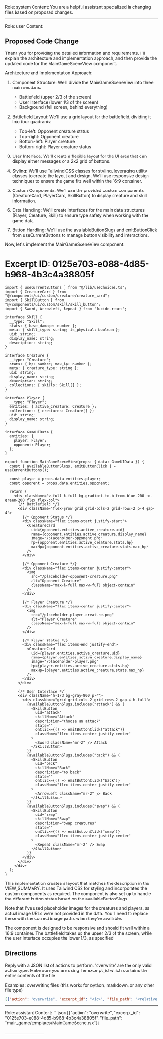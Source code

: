 Role: system
Content: You are a helpful assistant specialized in changing files based on proposed changes.
__________________
Role: user
Content: 
## Proposed Code Change
Thank you for providing the detailed information and requirements. I'll explain the architecture and implementation approach, and then provide the updated code for the MainGameSceneView component.

Architecture and Implementation Approach:

1. Component Structure:
   We'll divide the MainGameSceneView into three main sections:
   - Battlefield (upper 2/3 of the screen)
   - User Interface (lower 1/3 of the screen)
   - Background (full screen, behind everything)

2. Battlefield Layout:
   We'll use a grid layout for the battlefield, dividing it into four quadrants:
   - Top-left: Opponent creature status
   - Top-right: Opponent creature
   - Bottom-left: Player creature
   - Bottom-right: Player creature status

3. User Interface:
   We'll create a flexible layout for the UI area that can display either messages or a 2x2 grid of buttons.

4. Styling:
   We'll use Tailwind CSS classes for styling, leveraging utility classes to create the layout and design. We'll use responsive design techniques to ensure the game fits well within the 16:9 container.

5. Custom Components:
   We'll use the provided custom components (CreatureCard, PlayerCard, SkillButton) to display creature and skill information.

6. Data Handling:
   We'll create interfaces for the main data structures (Player, Creature, Skill) to ensure type safety when working with the game data.

7. Button Handling:
   We'll use the availableButtonSlugs and emitButtonClick from useCurrentButtons to manage button visibility and interactions.

Now, let's implement the MainGameSceneView component:

# Excerpt ID: 0125e703-e088-4d85-b968-4b3c4a38805f
```tsx main_game/templates/MainGameScene.tsx
import { useCurrentButtons } from "@/lib/useChoices.ts";
import { CreatureCard } from "@/components/ui/custom/creature/creature_card";
import { SkillButton } from "@/components/ui/custom/skill/skill_button";
import { Sword, ArrowLeft, Repeat } from 'lucide-react';

interface Skill {
  __type: "Skill";
  stats: { base_damage: number };
  meta: { skill_type: string; is_physical: boolean };
  uid: string;
  display_name: string;
  description: string;
}

interface Creature {
  __type: "Creature";
  stats: { hp: number; max_hp: number };
  meta: { creature_type: string };
  uid: string;
  display_name: string;
  description: string;
  collections: { skills: Skill[] };
}

interface Player {
  __type: "Player";
  entities: { active_creature: Creature };
  collections: { creatures: Creature[] };
  uid: string;
  display_name: string;
}

interface GameUIData {
  entities: {
    player: Player;
    opponent: Player;
  };
}

export function MainGameSceneView(props: { data: GameUIData }) {
  const { availableButtonSlugs, emitButtonClick } = useCurrentButtons();

  const player = props.data.entities.player;
  const opponent = props.data.entities.opponent;

  return (
    <div className="w-full h-full bg-gradient-to-b from-blue-200 to-green-200 flex flex-col">
      {/* Battlefield */}
      <div className="flex-grow grid grid-cols-2 grid-rows-2 p-4 gap-4">
        {/* Opponent Status */}
        <div className="flex items-start justify-start">
          <CreatureCard
            uid={opponent.entities.active_creature.uid}
            name={opponent.entities.active_creature.display_name}
            image="/placeholder-opponent.png"
            hp={opponent.entities.active_creature.stats.hp}
            maxHp={opponent.entities.active_creature.stats.max_hp}
          />
        </div>

        {/* Opponent Creature */}
        <div className="flex items-center justify-center">
          <img
            src="/placeholder-opponent-creature.png"
            alt="Opponent Creature"
            className="max-h-full max-w-full object-contain"
          />
        </div>

        {/* Player Creature */}
        <div className="flex items-center justify-center">
          <img
            src="/placeholder-player-creature.png"
            alt="Player Creature"
            className="max-h-full max-w-full object-contain"
          />
        </div>

        {/* Player Status */}
        <div className="flex items-end justify-end">
          <CreatureCard
            uid={player.entities.active_creature.uid}
            name={player.entities.active_creature.display_name}
            image="/placeholder-player.png"
            hp={player.entities.active_creature.stats.hp}
            maxHp={player.entities.active_creature.stats.max_hp}
          />
        </div>
      </div>

      {/* User Interface */}
      <div className="h-1/3 bg-gray-800 p-4">
        <div className="grid grid-cols-2 grid-rows-2 gap-4 h-full">
          {availableButtonSlugs.includes("attack") && (
            <SkillButton
              uid="attack"
              skillName="Attack"
              description="Choose an attack"
              stats=""
              onClick={() => emitButtonClick("attack")}
              className="flex items-center justify-center"
            >
              <Sword className="mr-2" /> Attack
            </SkillButton>
          )}
          {availableButtonSlugs.includes("back") && (
            <SkillButton
              uid="back"
              skillName="Back"
              description="Go back"
              stats=""
              onClick={() => emitButtonClick("back")}
              className="flex items-center justify-center"
            >
              <ArrowLeft className="mr-2" /> Back
            </SkillButton>
          )}
          {availableButtonSlugs.includes("swap") && (
            <SkillButton
              uid="swap"
              skillName="Swap"
              description="Swap creatures"
              stats=""
              onClick={() => emitButtonClick("swap")}
              className="flex items-center justify-center"
            >
              <Repeat className="mr-2" /> Swap
            </SkillButton>
          )}
        </div>
      </div>
    </div>
  );
}
```

This implementation creates a layout that matches the description in the VIEW_SUMMARY. It uses Tailwind CSS for styling and incorporates the custom components as required. The component is also set up to handle the different button states based on the availableButtonSlugs.

Note that I've used placeholder images for the creatures and players, as actual image URLs were not provided in the data. You'll need to replace these with the correct image paths when they're available.

The component is designed to be responsive and should fit well within a 16:9 container. The battlefield takes up the upper 2/3 of the screen, while the user interface occupies the lower 1/3, as specified.

## Directions
Reply with a JSON list of actions to perform. 'overwrite' are the only valid action type. 
Make sure you are using the excerpt_id which contains the entire contents of the file

Examples:
overwriting files (this works for python, markdown, or any other file type)
```json output_example1
[{"action": "overwrite", "excerpt_id": "<id>", "file_path": "<relative file path>"}]
```

__________________
Role: assistant
Content: ```json
[{"action": "overwrite", "excerpt_id": "0125e703-e088-4d85-b968-4b3c4a38805f", "file_path": "main_game/templates/MainGameScene.tsx"}]
```
__________________
